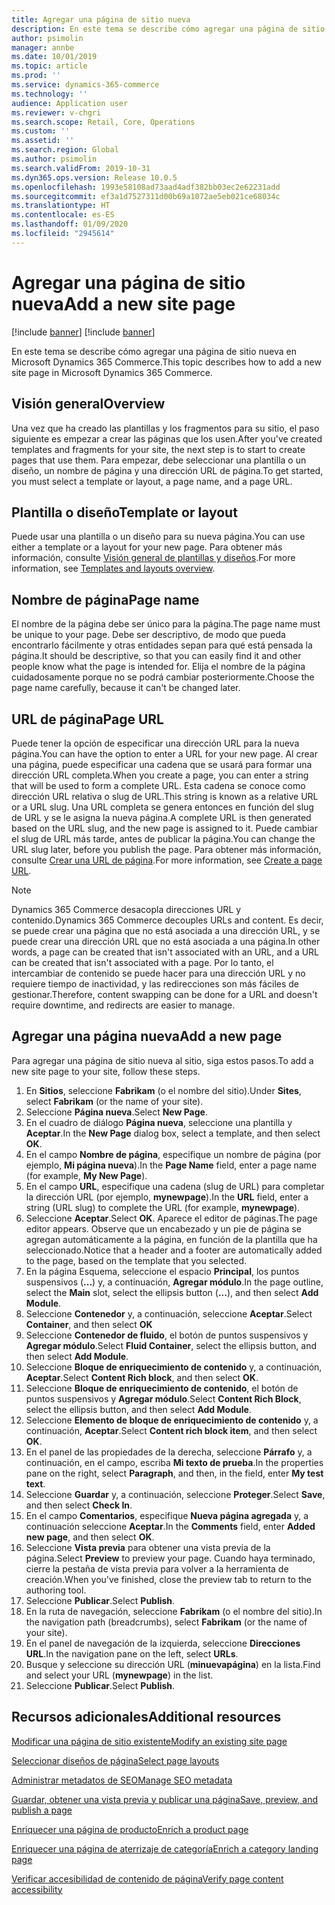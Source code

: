 ```yaml
---
title: Agregar una página de sitio nueva
description: En este tema se describe cómo agregar una página de sitio nueva en Microsoft Dynamics 365 Commerce.
author: psimolin
manager: annbe
ms.date: 10/01/2019
ms.topic: article
ms.prod: ''
ms.service: dynamics-365-commerce
ms.technology: ''
audience: Application user
ms.reviewer: v-chgri
ms.search.scope: Retail, Core, Operations
ms.custom: ''
ms.assetid: ''
ms.search.region: Global
ms.author: psimolin
ms.search.validFrom: 2019-10-31
ms.dyn365.ops.version: Release 10.0.5
ms.openlocfilehash: 1993e58108ad73aad4adf382bb03ec2e62231add
ms.sourcegitcommit: ef3a1d7527311d00b69a1072ae5eb021ce68034c
ms.translationtype: HT
ms.contentlocale: es-ES
ms.lasthandoff: 01/09/2020
ms.locfileid: "2945614"
---
```

# <a name="add-a-new-site-page"></a><span data-ttu-id="ca231-103">Agregar una página de sitio nueva</span><span class="sxs-lookup"><span data-stu-id="ca231-103">Add a new site page</span></span>

[!include [banner](includes/preview-banner.md)]
[!include [banner](includes/banner.md)]

<span data-ttu-id="ca231-104">En este tema se describe cómo agregar una página de sitio nueva en Microsoft Dynamics 365 Commerce.</span><span class="sxs-lookup"><span data-stu-id="ca231-104">This topic describes how to add a new site page in Microsoft Dynamics 365 Commerce.</span></span>

## <a name="overview"></a><span data-ttu-id="ca231-105">Visión general</span><span class="sxs-lookup"><span data-stu-id="ca231-105">Overview</span></span>

<span data-ttu-id="ca231-106">Una vez que ha creado las plantillas y los fragmentos para su sitio, el paso siguiente es empezar a crear las páginas que los usen.</span><span class="sxs-lookup"><span data-stu-id="ca231-106">After you've created templates and fragments for your site, the next step is to start to create pages that use them.</span></span> <span data-ttu-id="ca231-107">Para empezar, debe seleccionar una plantilla o un diseño, un nombre de página y una dirección URL de página.</span><span class="sxs-lookup"><span data-stu-id="ca231-107">To get started, you must select a template or layout, a page name, and a page URL.</span></span>

## <a name="template-or-layout"></a><span data-ttu-id="ca231-108">Plantilla o diseño</span><span class="sxs-lookup"><span data-stu-id="ca231-108">Template or layout</span></span>

<span data-ttu-id="ca231-109">Puede usar una plantilla o un diseño para su nueva página.</span><span class="sxs-lookup"><span data-stu-id="ca231-109">You can use either a template or a layout for your new page.</span></span> <span data-ttu-id="ca231-110">Para obtener más información, consulte [Visión general de plantillas y diseños](templates-layouts-overview.md).</span><span class="sxs-lookup"><span data-stu-id="ca231-110">For more information, see [Templates and layouts overview](templates-layouts-overview.md).</span></span>

## <a name="page-name"></a><span data-ttu-id="ca231-111">Nombre de página</span><span class="sxs-lookup"><span data-stu-id="ca231-111">Page name</span></span>

<span data-ttu-id="ca231-112">El nombre de la página debe ser único para la página.</span><span class="sxs-lookup"><span data-stu-id="ca231-112">The page name must be unique to your page.</span></span> <span data-ttu-id="ca231-113">Debe ser descriptivo, de modo que pueda encontrarlo fácilmente y otras entidades sepan para qué está pensada la página.</span><span class="sxs-lookup"><span data-stu-id="ca231-113">It should be descriptive, so that you can easily find it and other people know what the page is intended for.</span></span> <span data-ttu-id="ca231-114">Elija el nombre de la página cuidadosamente porque no se podrá cambiar posteriormente.</span><span class="sxs-lookup"><span data-stu-id="ca231-114">Choose the page name carefully, because it can't be changed later.</span></span>

## <a name="page-url"></a><span data-ttu-id="ca231-115">URL de página</span><span class="sxs-lookup"><span data-stu-id="ca231-115">Page URL</span></span>

<span data-ttu-id="ca231-116">Puede tener la opción de especificar una dirección URL para la nueva página.</span><span class="sxs-lookup"><span data-stu-id="ca231-116">You can have the option to enter a URL for your new page.</span></span> <span data-ttu-id="ca231-117">Al crear una página, puede especificar una cadena que se usará para formar una dirección URL completa.</span><span class="sxs-lookup"><span data-stu-id="ca231-117">When you create a page, you can enter a string that will be used to form a complete URL.</span></span> <span data-ttu-id="ca231-118">Esta cadena se conoce como dirección URL relativa o slug de URL.</span><span class="sxs-lookup"><span data-stu-id="ca231-118">This string is known as a relative URL or a URL slug.</span></span> <span data-ttu-id="ca231-119">Una URL completa se genera entonces en función del slug de URL y se le asigna la nueva página.</span><span class="sxs-lookup"><span data-stu-id="ca231-119">A complete URL is then generated based on the URL slug, and the new page is assigned to it.</span></span> <span data-ttu-id="ca231-120">Puede cambiar el slug de URL más tarde, antes de publicar la página.</span><span class="sxs-lookup"><span data-stu-id="ca231-120">You can change the URL slug later, before you publish the page.</span></span> <span data-ttu-id="ca231-121">Para obtener más información, consulte [Crear una URL de página](create-page-URL.md).</span><span class="sxs-lookup"><span data-stu-id="ca231-121">For more information, see [Create a page URL](create-page-URL.md).</span></span>

> [!NOTE]
> <span data-ttu-id="ca231-122">Dynamics 365 Commerce desacopla direcciones URL y contenido.</span><span class="sxs-lookup"><span data-stu-id="ca231-122">Dynamics 365 Commerce decouples URLs and content.</span></span> <span data-ttu-id="ca231-123">Es decir, se puede crear una página que no está asociada a una dirección URL, y se puede crear una dirección URL que no está asociada a una página.</span><span class="sxs-lookup"><span data-stu-id="ca231-123">In other words, a page can be created that isn't associated with an URL, and a URL can be created that isn't associated with a page.</span></span> <span data-ttu-id="ca231-124">Por lo tanto, el intercambiar de contenido se puede hacer para una dirección URL y no requiere tiempo de inactividad, y las redirecciones son más fáciles de gestionar.</span><span class="sxs-lookup"><span data-stu-id="ca231-124">Therefore, content swapping can be done for a URL and doesn't require downtime, and redirects are easier to manage.</span></span>

## <a name="add-a-new-page"></a><span data-ttu-id="ca231-125">Agregar una página nueva</span><span class="sxs-lookup"><span data-stu-id="ca231-125">Add a new page</span></span>

<span data-ttu-id="ca231-126">Para agregar una página de sitio nueva al sitio, siga estos pasos.</span><span class="sxs-lookup"><span data-stu-id="ca231-126">To add a new site page to your site, follow these steps.</span></span>

1. <span data-ttu-id="ca231-127">En **Sitios**, seleccione **Fabrikam** (o el nombre del sitio).</span><span class="sxs-lookup"><span data-stu-id="ca231-127">Under **Sites**, select **Fabrikam** (or the name of your site).</span></span>
1. <span data-ttu-id="ca231-128">Seleccione **Página nueva**.</span><span class="sxs-lookup"><span data-stu-id="ca231-128">Select **New Page**.</span></span>
1. <span data-ttu-id="ca231-129">En el cuadro de diálogo **Página nueva**, seleccione una plantilla y **Aceptar**.</span><span class="sxs-lookup"><span data-stu-id="ca231-129">In the **New Page** dialog box, select a template, and then select **OK**.</span></span>
1. <span data-ttu-id="ca231-130">En el campo **Nombre de página**, especifique un nombre de página (por ejemplo, **Mi página nueva**).</span><span class="sxs-lookup"><span data-stu-id="ca231-130">In the **Page Name** field, enter a page name (for example, **My New Page**).</span></span>
1. <span data-ttu-id="ca231-131">En el campo **URL**, especifique una cadena (slug de URL) para completar la dirección URL (por ejemplo, **mynewpage**).</span><span class="sxs-lookup"><span data-stu-id="ca231-131">In the **URL** field, enter a string (URL slug) to complete the URL (for example, **mynewpage**).</span></span>
1. <span data-ttu-id="ca231-132">Seleccione **Aceptar**.</span><span class="sxs-lookup"><span data-stu-id="ca231-132">Select **OK**.</span></span> <span data-ttu-id="ca231-133">Aparece el editor de páginas.</span><span class="sxs-lookup"><span data-stu-id="ca231-133">The page editor appears.</span></span> <span data-ttu-id="ca231-134">Observe que un encabezado y un pie de página se agregan automáticamente a la página, en función de la plantilla que ha seleccionado.</span><span class="sxs-lookup"><span data-stu-id="ca231-134">Notice that a header and a footer are automatically added to the page, based on the template that you selected.</span></span>
1. <span data-ttu-id="ca231-135">En la página Esquema, seleccione el espacio **Principal**, los puntos suspensivos (**...**) y, a continuación, **Agregar módulo**.</span><span class="sxs-lookup"><span data-stu-id="ca231-135">In the page outline, select the **Main** slot, select the ellipsis button (**...**), and then select **Add Module**.</span></span>
1. <span data-ttu-id="ca231-136">Seleccione **Contenedor** y, a continuación, seleccione **Aceptar**.</span><span class="sxs-lookup"><span data-stu-id="ca231-136">Select **Container**, and then select **OK**</span></span>
1. <span data-ttu-id="ca231-137">Seleccione **Contenedor de fluido**, el botón de puntos suspensivos y **Agregar módulo**.</span><span class="sxs-lookup"><span data-stu-id="ca231-137">Select **Fluid Container**, select the ellipsis button, and then select **Add Module**.</span></span>
1. <span data-ttu-id="ca231-138">Seleccione **Bloque de enriquecimiento de contenido** y, a continuación, **Aceptar**.</span><span class="sxs-lookup"><span data-stu-id="ca231-138">Select **Content Rich block**, and then select **OK**.</span></span>
1. <span data-ttu-id="ca231-139">Seleccione **Bloque de enriquecimiento de contenido**, el botón de puntos suspensivos y **Agregar módulo**.</span><span class="sxs-lookup"><span data-stu-id="ca231-139">Select **Content Rich Block**, select the ellipsis button, and then select **Add Module**.</span></span>
1. <span data-ttu-id="ca231-140">Seleccione **Elemento de bloque de enriquecimiento de contenido** y, a continuación, **Aceptar**.</span><span class="sxs-lookup"><span data-stu-id="ca231-140">Select **Content rich block item**, and then select **OK**.</span></span>
1. <span data-ttu-id="ca231-141">En el panel de las propiedades de la derecha, seleccione **Párrafo** y, a continuación, en el campo, escriba **Mi texto de prueba**.</span><span class="sxs-lookup"><span data-stu-id="ca231-141">In the properties pane on the right, select **Paragraph**, and then, in the field, enter **My test text**.</span></span>
1. <span data-ttu-id="ca231-142">Seleccione **Guardar** y, a continuación, seleccione **Proteger**.</span><span class="sxs-lookup"><span data-stu-id="ca231-142">Select **Save**, and then select **Check In**.</span></span>
1. <span data-ttu-id="ca231-143">En el campo **Comentarios**, especifique **Nueva página agregada** y, a continuación seleccione **Aceptar**.</span><span class="sxs-lookup"><span data-stu-id="ca231-143">In the **Comments** field, enter **Added new page**, and then select **OK**.</span></span>
1. <span data-ttu-id="ca231-144">Seleccione **Vista previa** para obtener una vista previa de la página.</span><span class="sxs-lookup"><span data-stu-id="ca231-144">Select **Preview** to preview your page.</span></span> <span data-ttu-id="ca231-145">Cuando haya terminado, cierre la pestaña de vista previa para volver a la herramienta de creación.</span><span class="sxs-lookup"><span data-stu-id="ca231-145">When you've finished, close the preview tab to return to the authoring tool.</span></span>
1. <span data-ttu-id="ca231-146">Seleccione **Publicar**.</span><span class="sxs-lookup"><span data-stu-id="ca231-146">Select **Publish**.</span></span>
1. <span data-ttu-id="ca231-147">En la ruta de navegación, seleccione **Fabrikam** (o el nombre del sitio).</span><span class="sxs-lookup"><span data-stu-id="ca231-147">In the navigation path (breadcrumbs), select **Fabrikam** (or the name of your site).</span></span>
1. <span data-ttu-id="ca231-148">En el panel de navegación de la izquierda, seleccione **Direcciones URL**.</span><span class="sxs-lookup"><span data-stu-id="ca231-148">In the navigation pane on the left, select **URLs**.</span></span>
1. <span data-ttu-id="ca231-149">Busque y seleccione su dirección URL (**minuevapágina**) en la lista.</span><span class="sxs-lookup"><span data-stu-id="ca231-149">Find and select your URL (**mynewpage**) in the list.</span></span>
1. <span data-ttu-id="ca231-150">Seleccione **Publicar**.</span><span class="sxs-lookup"><span data-stu-id="ca231-150">Select **Publish**.</span></span>

## <a name="additional-resources"></a><span data-ttu-id="ca231-151">Recursos adicionales</span><span class="sxs-lookup"><span data-stu-id="ca231-151">Additional resources</span></span>

[<span data-ttu-id="ca231-152">Modificar una página de sitio existente</span><span class="sxs-lookup"><span data-stu-id="ca231-152">Modify an existing site page</span></span>](modify-existing-page.md)

[<span data-ttu-id="ca231-153">Seleccionar diseños de página</span><span class="sxs-lookup"><span data-stu-id="ca231-153">Select page layouts</span></span>](select-page-layouts.md)

[<span data-ttu-id="ca231-154">Administrar metadatos de SEO</span><span class="sxs-lookup"><span data-stu-id="ca231-154">Manage SEO metadata</span></span>](manage-seo-metadata.md)

[<span data-ttu-id="ca231-155">Guardar, obtener una vista previa y publicar una página</span><span class="sxs-lookup"><span data-stu-id="ca231-155">Save, preview, and publish a page</span></span>](save-preview-publish-page.md)

[<span data-ttu-id="ca231-156">Enriquecer una página de producto</span><span class="sxs-lookup"><span data-stu-id="ca231-156">Enrich a product page</span></span>](enrich-product-page.md)

[<span data-ttu-id="ca231-157">Enriquecer una página de aterrizaje de categoría</span><span class="sxs-lookup"><span data-stu-id="ca231-157">Enrich a category landing page</span></span>](enrich-category-page.md)

[<span data-ttu-id="ca231-158">Verificar accesibilidad de contenido de página</span><span class="sxs-lookup"><span data-stu-id="ca231-158">Verify page content accessibility</span></span>](verify-accessibility.md)
